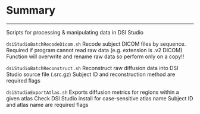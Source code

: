 # Summary
-----------
Scripts for processing & manipulating data in DSI Studio 

```dsiStudioBatchRecodeDicom.sh```
	Recode subject DICOM files by sequence. Required if program cannot read raw data (e.g. extension is .v2 DICOM)
	Function will overwrite and rename raw data so perform only on a copy!!

```dsiStudioBatchReconstruct.sh```
	Reconstruct raw diffusion data into DSI Studio source file (.src.gz) 
	Subject ID and reconstruction method are required flags

```dsiStudioExportAtlas.sh```
	Exports diffusion metrics for regions within a given atlas
	Check DSI Studio install for case-sensitive atlas name
        Subject ID and atlas name are required flags

